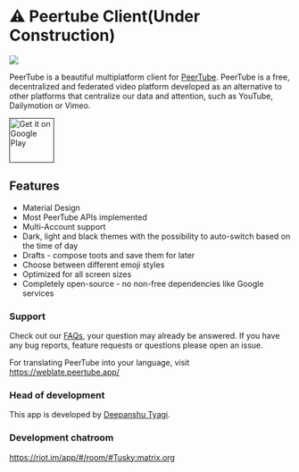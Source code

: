 # :warning: Peertube Client(Under Construction)

![](/fastlane/metadata/android/en-US/images/icon.png)

PeerTube is a beautiful multiplatform client for [PeerTube](https://github.com/Chocobozzz/PeerTube). PeerTube is a free, decentralized and federated video platform developed as an alternative to other platforms that centralize our data and attention, such as YouTube, Dailymotion or Vimeo.

[<img src="https://play.google.com/intl/en_us/badges/images/generic/en_badge_web_generic.png" alt="Get it on Google Play" height="80" />]()

## Features

- Material Design
- Most PeerTube APIs implemented
- Multi-Account support
- Dark, light and black themes with the possibility to auto-switch based on the time of day
- Drafts - compose toots and save them for later
- Choose between different emoji styles 
- Optimized for all screen sizes
- Completely open-source - no non-free dependencies like Google services

### Support

Check out our [FAQs](https://github.com/peertube/faq), your question may already be answered.
If you have any bug reports, feature requests or questions please open an issue.

For translating PeerTube into your language, visit https://weblate.peertube.app/

### Head of development

This app is developed by [Deepanshu Tyagi](https://mgithub.com/deepanshut041).

### Development chatroom
https://riot.im/app/#/room/#Tusky:matrix.org

### 

